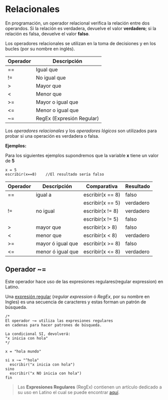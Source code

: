 # Relacionales

En programación, un operador relacional verifica la relación entre dos operandos. Si la relación es verdadera, devuelve el valor **verdadero**; si la relación es falsa, devuelve el valor **falso**.

Los operadores relacionales se utilizan en la toma de decisiones y en los bucles (por su nombre en inglés).

| Operador | Descripción               |
| -------- | ------------------------- |
| \==      | Igual que                 |
| !=       | No igual que              |
| \>       | Mayor que                 |
| <        | Menor que                 |
| \>=      | Mayor o igual que         |
| <=       | Menor o igual que         |
| ~=       | RegEx (Expresión Regular) |

Los _operadores relacionales_ y los _operadores lógicos_ son utilizados para probar si una operación es verdadera o falsa.

**Ejemplos:**

Para los siguientes ejemplos supondremos que la variable **x** tiene un valor de **5**

```latino
x = 5
escribir(x==8)    //El resultado sería falso
```

| Operador | Descripción       | Comparativa      | Resultado |
| -------- | ----------------- | ---------------- | --------- |
| \==      | igual a           | escribir(x == 8) | falso     |
|          |                   | escribir(x == 5) | verdadero |
| !=       | no igual          | escribir(x != 8) | verdadero |
|          |                   | escribir(x != 5) | falso     |
| \>       | mayor que         | escribir(x > 8)  | falso     |
| <        | menor que         | escribir(x < 8)  | verdadero |
| \>=      | mayor ó igual que | escribir(x >= 8) | falso     |
| <=       | menor ó igual que | escribir(x <= 8) | verdadero |

## Operador ~=

Este operador hace uso de las expresiones regulares(regular expression) en Latino.

Una [expresión regular](https://es.wikipedia.org/wiki/Expresi%C3%B3n_regular) (_regular expression_ ó _RegEx_, por su nombre en Ingles) es una secuencia de caracteres y estas forman un patrón de búsqueda.

```latino
/*
El operador ~= utiliza las expresiones regulares
en cadenas para hacer patrones de búsqueda.

La condicional SI, devolverá:
"x inicia con hola"
*/

x = "hola mundo"

si x ~= "^hola"
  escribir("x inicia con hola")
sino
  escribir("x NO inicia con hola")
fin
```

> Las **Expresiones Regulares** (RegEx) contienen un artículo dedicado a su uso en Latino el cual se puede encontrar [aquí](/docs/sintaxis/regex).

